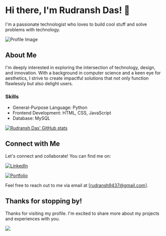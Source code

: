 # Hi there, I'm Rudransh Das! 👋

I'm a passionate technologist who loves to build cool stuff and solve problems with technology.

![Profile Image](https://media.licdn.com/dms/image/v2/D5603AQHVAkVLMetScw/profile-displayphoto-shrink_100_100/profile-displayphoto-shrink_100_100/0/1673509623934?e=1743033600&v=beta&t=X_L8zraUPxGnfmdR9vm-TyFoBWA_8j7e03ey9YN9Vqw)


## About Me

I'm deeply interested in exploring the intersection of technology, design, and innovation. With a background in computer science and a keen eye for aesthetics, I strive to create impactful solutions that not only function flawlessly but also delight users.

### Skills

- General-Purpose Language: Python 
- Frontend Development: HTML, CSS, JavaScript
- Database: MySQL


[![Rudransh Das' GitHub stats](https://github-readme-stats.vercel.app/api/top-langs?username=rd9437&hide=scss,stylus,blade,jupyter%20notebook,shell,batchfile,dockerfile,typescript&theme=algolia&show_icons=true)](https://github.com/rd9437)

## Connect with Me

Let's connect and collaborate! You can find me on:

[![LinkedIn](https://img.shields.io/badge/LinkedIn-0077B5?style=for-the-badge&logo=linkedin&logoColor=white)](https://www.linkedin.com/in/rudranshdas)

[![Portfolio](https://img.shields.io/badge/Portfolio-255E63?style=for-the-badge&logo=About.me&logoColor=white)](https://rudransh.rf.gd)


Feel free to reach out to me via email at [rudransh9437@gmail.com].

## Thanks for stopping by!

Thanks for visiting my profile. I'm excited to share more about my projects and experiences with you.

![](https://komarev.com/ghpvc/?username=rd9437&color=green)
